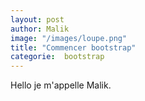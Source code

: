 ```yaml
---
layout: post
author: Malik
image: "/images/loupe.png"
title: "Commencer bootstrap"
categorie:  bootstrap
---
```




<p> Hello je m'appelle Malik. </p>